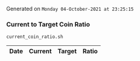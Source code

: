 Generated on `Monday 04-October-2021 at 23:25:15`

### Current to Target Coin Ratio
`current_coin_ratio.sh`

Date|Current|Target|Ratio
---|---|---|---
